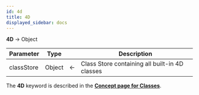 ```yaml
---
id: 4d
title: 4D
displayed_sidebar: docs
---
```


**4D** -> Object

| Parameter | Type |  | Description |
| --- | --- | --- | --- |
| classStore | Object | &larr; | Class Store containing all built-in 4D classes |


The **4D** keyword is described in the [**Concept page for Classes**](../Concepts/classes.md#4d). 